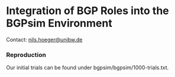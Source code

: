 # Integration of BGP Roles into the BGPsim Environment
Contact: nils.hoeger@unibw.de 
### Reproduction
Our initial trials can be found under bgpsim/bgpsim/1000-trials.txt.
